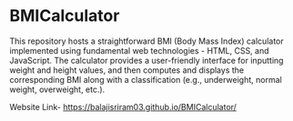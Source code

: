 # BMICalculator
This repository hosts a straightforward BMI (Body Mass Index) calculator implemented using fundamental web technologies - HTML, CSS, and JavaScript. The calculator provides a user-friendly interface for inputting weight and height values, and then computes and displays the corresponding BMI along with a classification (e.g., underweight, normal weight, overweight, etc.).

Website Link- https://balajisriram03.github.io/BMICalculator/
